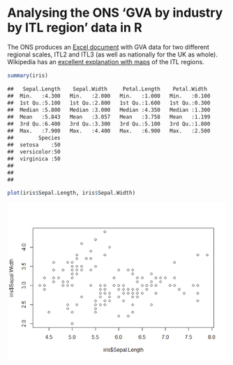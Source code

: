 
# Analysing the ONS ‘GVA by industry by ITL region’ data in R

The ONS produces an [Excel
document](https://www.ons.gov.uk/economy/grossvalueaddedgva/datasets/nominalandrealregionalgrossvalueaddedbalancedbyindustry)
with GVA data for two different regional scales, ITL2 and ITL3 (as well
as nationally for the UK as whole). Wikipedia has an [excellent
explanation with
maps](https://en.wikipedia.org/wiki/International_Territorial_Level) of
the ITL regions.

``` r
summary(iris)
```

    ##   Sepal.Length    Sepal.Width     Petal.Length    Petal.Width   
    ##  Min.   :4.300   Min.   :2.000   Min.   :1.000   Min.   :0.100  
    ##  1st Qu.:5.100   1st Qu.:2.800   1st Qu.:1.600   1st Qu.:0.300  
    ##  Median :5.800   Median :3.000   Median :4.350   Median :1.300  
    ##  Mean   :5.843   Mean   :3.057   Mean   :3.758   Mean   :1.199  
    ##  3rd Qu.:6.400   3rd Qu.:3.300   3rd Qu.:5.100   3rd Qu.:1.800  
    ##  Max.   :7.900   Max.   :4.400   Max.   :6.900   Max.   :2.500  
    ##        Species  
    ##  setosa    :50  
    ##  versicolor:50  
    ##  virginica :50  
    ##                 
    ##                 
    ## 

``` r
plot(iris$Sepal.Length, iris$Sepal.Width)
```

![](README_files/figure-gfm/iris-1.png)<!-- -->

